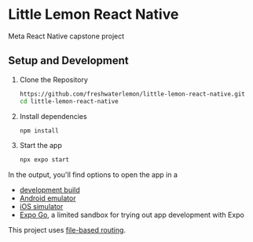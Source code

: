 # Little Lemon React Native

Meta React Native capstone project

## Setup and Development

1. Clone the Repository

    ```bash
    https://github.com/freshwaterlemon/little-lemon-react-native.git
    cd little-lemon-react-native
    ```

2. Install dependencies

    ```bash
    npm install
    ```

3. Start the app

    ```bash
    npx expo start
    ```

In the output, you'll find options to open the app in a

-   [development build](https://docs.expo.dev/develop/development-builds/introduction/)
-   [Android emulator](https://docs.expo.dev/workflow/android-studio-emulator/)
-   [iOS simulator](https://docs.expo.dev/workflow/ios-simulator/)
-   [Expo Go](https://expo.dev/go), a limited sandbox for trying out app development with Expo

This project uses [file-based routing](https://docs.expo.dev/router/introduction).
